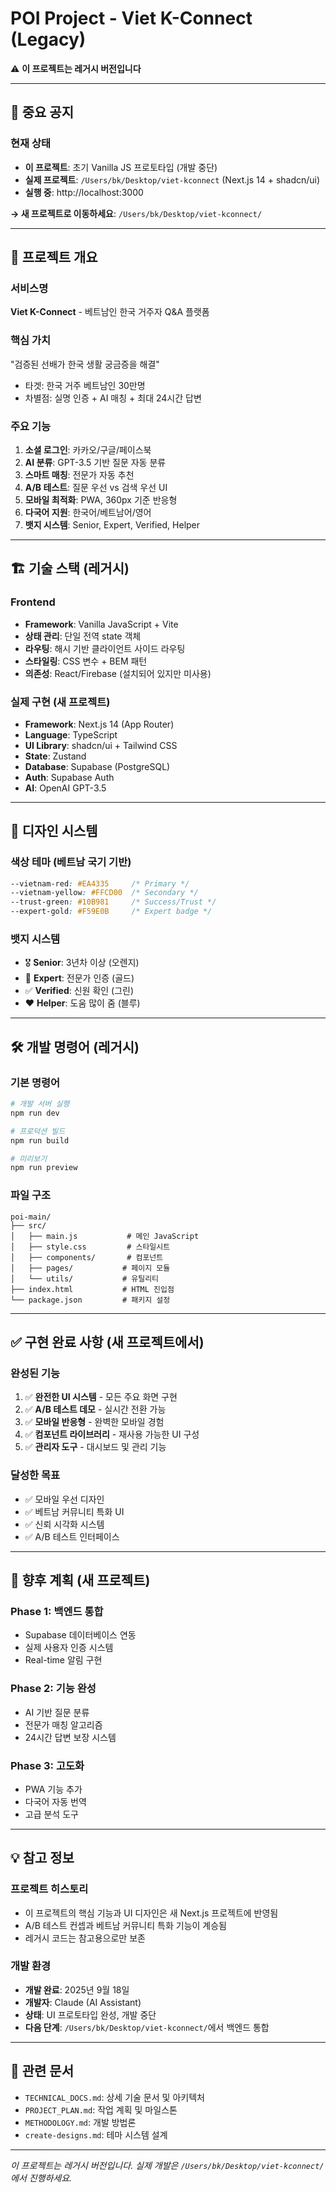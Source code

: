 # POI Project - Viet K-Connect (Legacy)

⚠️ **이 프로젝트는 레거시 버전입니다**

---

## 🚨 중요 공지

### 현재 상태
- **이 프로젝트**: 초기 Vanilla JS 프로토타입 (개발 중단)
- **실제 프로젝트**: `/Users/bk/Desktop/viet-kconnect` (Next.js 14 + shadcn/ui)
- **실행 중**: http://localhost:3000

**→ 새 프로젝트로 이동하세요**: `/Users/bk/Desktop/viet-kconnect/`

---

## 📱 프로젝트 개요

### 서비스명
**Viet K-Connect** - 베트남인 한국 거주자 Q&A 플랫폼

### 핵심 가치
"검증된 선배가 한국 생활 궁금증을 해결"
- 타겟: 한국 거주 베트남인 30만명
- 차별점: 실명 인증 + AI 매칭 + 최대 24시간 답변

### 주요 기능
1. **소셜 로그인**: 카카오/구글/페이스북
2. **AI 분류**: GPT-3.5 기반 질문 자동 분류
3. **스마트 매칭**: 전문가 자동 추천
4. **A/B 테스트**: 질문 우선 vs 검색 우선 UI
5. **모바일 최적화**: PWA, 360px 기준 반응형
6. **다국어 지원**: 한국어/베트남어/영어
7. **뱃지 시스템**: Senior, Expert, Verified, Helper

---

## 🏗️ 기술 스택 (레거시)

### Frontend
- **Framework**: Vanilla JavaScript + Vite
- **상태 관리**: 단일 전역 state 객체
- **라우팅**: 해시 기반 클라이언트 사이드 라우팅
- **스타일링**: CSS 변수 + BEM 패턴
- **의존성**: React/Firebase (설치되어 있지만 미사용)

### 실제 구현 (새 프로젝트)
- **Framework**: Next.js 14 (App Router)
- **Language**: TypeScript
- **UI Library**: shadcn/ui + Tailwind CSS
- **State**: Zustand
- **Database**: Supabase (PostgreSQL)
- **Auth**: Supabase Auth
- **AI**: OpenAI GPT-3.5

---

## 🎨 디자인 시스템

### 색상 테마 (베트남 국기 기반)
```css
--vietnam-red: #EA4335     /* Primary */
--vietnam-yellow: #FFCD00  /* Secondary */
--trust-green: #10B981     /* Success/Trust */
--expert-gold: #F59E0B     /* Expert badge */
```

### 뱃지 시스템
- 🎖️ **Senior**: 3년차 이상 (오렌지)
- 🏅 **Expert**: 전문가 인증 (골드)
- ✅ **Verified**: 신원 확인 (그린)
- ❤️ **Helper**: 도움 많이 줌 (블루)

---

## 🛠️ 개발 명령어 (레거시)

### 기본 명령어
```bash
# 개발 서버 실행
npm run dev

# 프로덕션 빌드
npm run build

# 미리보기
npm run preview
```

### 파일 구조
```
poi-main/
├── src/
│   ├── main.js           # 메인 JavaScript
│   ├── style.css         # 스타일시트
│   ├── components/       # 컴포넌트
│   ├── pages/           # 페이지 모듈
│   └── utils/           # 유틸리티
├── index.html           # HTML 진입점
└── package.json         # 패키지 설정
```

---

## ✅ 구현 완료 사항 (새 프로젝트에서)

### 완성된 기능
1. ✅ **완전한 UI 시스템** - 모든 주요 화면 구현
2. ✅ **A/B 테스트 데모** - 실시간 전환 가능
3. ✅ **모바일 반응형** - 완벽한 모바일 경험
4. ✅ **컴포넌트 라이브러리** - 재사용 가능한 UI 구성
5. ✅ **관리자 도구** - 대시보드 및 관리 기능

### 달성한 목표
- ✅ 모바일 우선 디자인
- ✅ 베트남 커뮤니티 특화 UI
- ✅ 신뢰 시각화 시스템
- ✅ A/B 테스트 인터페이스

---

## 🔮 향후 계획 (새 프로젝트)

### Phase 1: 백엔드 통합
- Supabase 데이터베이스 연동
- 실제 사용자 인증 시스템
- Real-time 알림 구현

### Phase 2: 기능 완성
- AI 기반 질문 분류
- 전문가 매칭 알고리즘
- 24시간 답변 보장 시스템

### Phase 3: 고도화
- PWA 기능 추가
- 다국어 자동 번역
- 고급 분석 도구

---

## 💡 참고 정보

### 프로젝트 히스토리
- 이 프로젝트의 핵심 기능과 UI 디자인은 새 Next.js 프로젝트에 반영됨
- A/B 테스트 컨셉과 베트남 커뮤니티 특화 기능이 계승됨
- 레거시 코드는 참고용으로만 보존

### 개발 환경
- **개발 완료**: 2025년 9월 18일
- **개발자**: Claude (AI Assistant)
- **상태**: UI 프로토타입 완성, 개발 중단
- **다음 단계**: `/Users/bk/Desktop/viet-kconnect/`에서 백엔드 통합

---

## 🔗 관련 문서

- `TECHNICAL_DOCS.md`: 상세 기술 문서 및 아키텍처
- `PROJECT_PLAN.md`: 작업 계획 및 마일스톤
- `METHODOLOGY.md`: 개발 방법론
- `create-designs.md`: 테마 시스템 설계

---

*이 프로젝트는 레거시 버전입니다. 실제 개발은 `/Users/bk/Desktop/viet-kconnect/`에서 진행하세요.*